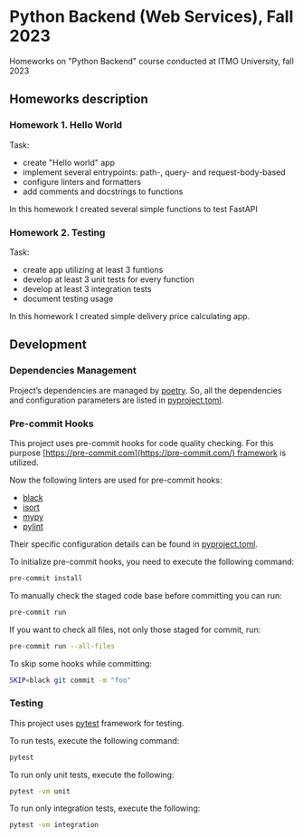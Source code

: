 # Python Backend (Web Services), Fall 2023

Homeworks on \"Python Backend\" course conducted at ITMO University, fall 2023

## Homeworks description

### Homework 1. Hello World
Task:
* create "Hello world" app
* implement several entrypoints: path-, query- and request-body-based
* configure linters and formatters
* add comments and docstrings to functions

In this homework I created several simple functions to test FastAPI

### Homework 2. Testing
Task:
* create app utilizing at least 3 funtions
* develop at least 3 unit tests for every function
* develop at least 3 integration tests
* document testing usage

In this homework I created simple delivery price calculating app.

## Development

### Dependencies Management

Project’s dependencies are managed by [poetry](https://python-poetry.org/). So, all the dependencies and configuration parameters are listed in [pyproject.toml](pyproject.toml).


### Pre-commit Hooks

This project uses pre-commit hooks for code quality checking. For this purpose [https://pre-commit.com](https://pre-commit.com/) framework is utilized.

Now the following linters are used for pre-commit hooks:

- [black](https://black.readthedocs.io/en/latest/)
- [isort](https://pycqa.github.io/isort/)
- [mypy](https://mypy.readthedocs.io/en/stable/)
- [pylint](https://pylint.readthedocs.io/en/latest/index.html)

Their specific configuration details can be found in [pyproject.toml](pyproject.toml).

To initialize pre-commit hooks, you need to execute the following command:

```bash
pre-commit install
```

To manually check the staged code base before committing you can run:

```bash
pre-commit run
```

If you want to check all files, not only those staged for commit, run:

```bash
pre-commit run --all-files
```

To skip some hooks while committing:

```bash
SKIP=black git commit -m "foo"
```

### Testing

This project uses [pytest](https://docs.pytest.org/en/latest/) framework for testing.

To run tests, execute the following command:

```bash
pytest
```

To run only unit tests, execute the following:
```bash
pytest -vm unit
```

To run only integration tests, execute the following:
```bash
pytest -vm integration
```
